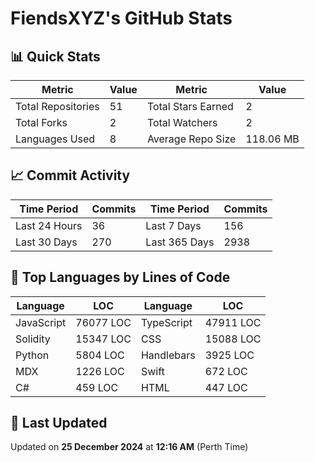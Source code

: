 # FiendsXYZ's GitHub Stats

## 📊 Quick Stats

| Metric               | Value       | Metric               | Value       |
|----------------------|-------------|----------------------|-------------|
| Total Repositories   | 51 | Total Stars Earned   | 2 |
| Total Forks          | 2 | Total Watchers       | 2 |
| Languages Used       | 8 | Average Repo Size    | 118.06 MB |

## 📈 Commit Activity

| Time Period      | Commits      | Time Period      | Commits      |
|------------------|--------------|------------------|--------------|
| Last 24 Hours    | 36 | Last 7 Days      | 156 |
| Last 30 Days     | 270 | Last 365 Days    | 2938 |

## 📝 Top Languages by Lines of Code

| Language       | LOC        | Language       | LOC        |
|----------------|------------|----------------|------------|
| JavaScript       | 76077 LOC  | TypeScript       | 47911 LOC  |
| Solidity       | 15347 LOC  | CSS       | 15088 LOC  |
| Python       | 5804 LOC  | Handlebars       | 3925 LOC  |
| MDX       | 1226 LOC  | Swift       | 672 LOC  |
| C#       | 459 LOC  | HTML       | 447 LOC  |

## 📅 Last Updated

Updated on **25 December 2024** at **12:16 AM** (Perth Time)
